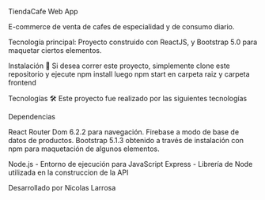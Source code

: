 TiendaCafe Web App

E-commerce de venta de cafes de especialidad y de consumo diario. 

Tecnología principal:
Proyecto construido con ReactJS, y Bootstrap 5.0 para maquetar ciertos elementos.

Instalación 🔧
Si desea correr este proyecto, simplemente clone este repositorio y ejecute npm install luego npm start en carpeta raiz y carpeta frontend

Tecnologías 🛠️
Este proyecto fue realizado por las siguientes tecnologías

Dependencias

React Router Dom 6.2.2 para navegación.
Firebase a modo de base de datos de productos.
Bootstrap 5.1.3 obtenido a través de instalación con npm para maquetación de algunos elementos.


Node.js - Entorno de ejecución para JavaScript
Express - Librería de Node utilizada en la construccion de la API


Desarrollado por Nicolas Larrosa

